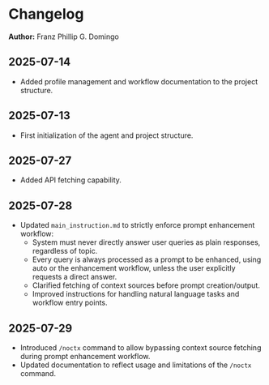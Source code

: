 # Changelog

**Author:** Franz Phillip G. Domingo

## 2025-07-14

- Added profile management and workflow documentation to the project structure.

## 2025-07-13

- First initialization of the agent and project structure.

## 2025-07-27

- Added API fetching capability. 

## 2025-07-28

- Updated `main_instruction.md` to strictly enforce prompt enhancement workflow:
  - System must never directly answer user queries as plain responses, regardless of topic.
  - Every query is always processed as a prompt to be enhanced, using auto or the enhancement workflow, unless the user explicitly requests a direct answer.
  - Clarified fetching of context sources before prompt creation/output.
  - Improved instructions for handling natural language tasks and workflow entry points.

## 2025-07-29

- Introduced `/noctx` command to allow bypassing context source fetching during prompt enhancement workflow.
- Updated documentation to reflect usage and limitations of the `/noctx` command.